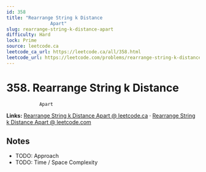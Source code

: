 ```yaml
--- 
id: 358
title: "Rearrange String k Distance
                Apart"
slug: rearrange-string-k-distance-apart
difficulty: Hard
lock: Prime
source: leetcode.ca
leetcode_ca_url: https://leetcode.ca/all/358.html
leetcode_url: https://leetcode.com/problems/rearrange-string-k-distance-apart/
---
```


# 358. Rearrange String k Distance
                Apart

**Links:** [Rearrange String k Distance
                Apart @ leetcode.ca](https://leetcode.ca/all/358.html) · [Rearrange String k Distance
                Apart @ leetcode.com](https://leetcode.com/problems/rearrange-string-k-distance-apart/)

## Notes
- TODO: Approach
- TODO: Time / Space Complexity
